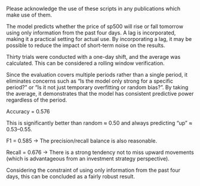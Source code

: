 Please acknowledge the use of these scripts in any publications which make use of them.

The model predicts whether the price of sp500 will rise or fall tomorrow using only information from the past four days.
A lag is incorporated, making it a practical setting for actual use. 
By incorporating a lag, it may be possible to reduce the impact of short-term noise on the results.

Thirty trials were conducted with a one-day shift, and the average was calculated. This can be considered a rolling window verification.

Since the evaluation covers multiple periods rather than a single period,
it eliminates concerns such as “Is the model only strong for a specific period?” or “Is it not just temporary overfitting or random bias?”.
By taking the average, it demonstrates that the model has consistent predictive power regardless of the period.

Accuracy = 0.576

This is significantly better than random ≈ 0.50 and always predicting “up” ≈ 0.53–0.55.


F1 = 0.585
→ The precision/recall balance is also reasonable.

Recall = 0.676
→ There is a strong tendency not to miss upward movements (which is advantageous from an investment strategy perspective).

Considering the constraint of using only information from the past four days, this can be concluded as a fairly robust result.
